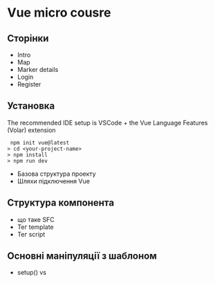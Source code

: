 # Vue micro cousre

## Сторінки

- Intro
- Map
- Marker details
- Login
- Register

## Установка

The recommended IDE setup is VSCode + the Vue Language Features (Volar) extension

```
 npm init vue@latest
> cd <your-project-name>
> npm install
> npm run dev
```

- Базова структура проекту
- Шляхи підключення Vue

## Структура компонента

- що таке SFC
- Тег template
- Тег script

## Основні маніпуляції з шаблоном

- setup() vs <script setup>(згадати про Options API)
- виведення значення в шаблонні
- умовний рендерінг(Conditional Rendering)
- Виведення списку(List Rendering)
- вивeдення сирого HTML

## Реактивність у компонентах

- Як реалізована рективність
- State компонента(ref vs reactive);
- computed props
- watch

## Стилізація компонента

- class and :class
- inline styles
- scoped styles

## Props

- як передаються пропси. Пропси повинні бути readonly
- описання пропсів в компоненті. Різниця в описі між опшнс API та Composition Api
- Передавання усіх пропсів від батьківського компонента в дочірній

## Emiting Events

- Базові івенти html тегів та слухання їх
- підписатись на івент
- Emitting Events
- Event Arguments
- Не забуваэмо оголошувати еміти(Declaring Emitted Events)
- як передати усі івенти до дочірнього елемента

## v-model

- Де застосовуэться та з чого сладається
- Пишемо свій v-model
- Використання декількох v-model
- робота з формою

## Lifecycle Hooks

- опис основних хуків

## Composables

- Вдімінність Composables від React hooks
- Пишемо свій композабл на основі запиту на сервер

## slots

- Базовий слот
- Доступ к даним у слотів
- Fallback Content
- Named Slots
- Scoped Slots​

## Browser Devtools

- Підключаємо VUE devtools
- Основні можливості девтулзів

## Routing

- Базове налаштування роутингу
- дочірні роути
- Lazy routes

* описуємо наші основні роути

## Provide / inject

- Загальний опис
- Provide
- Inject
- Як працювати з реактивністю в Provide / inject

## Piniya

- Що таке стейт менеджмент
- Чому Piniya а не Vuex
- Створення простого стору та підключення його до проекту

## Built-in Components

- Transition
- KeepAlive
- Teleport
- Suspense(під питанням так як ще під експерементальним прапорцем)

## Додатково

- Template Refs
- Кастомні директиви(поради про те що краще їх не писати)
